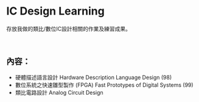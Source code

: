 # IC Design Learning
存放我做的類比/數位IC設計相關的作業及練習成果。<br>

<br>

## 內容：
  - 硬體描述語言設計 Hardware Description Language Design (98)
  - 數位系統之快速雛型製作 (FPGA) Fast Prototypes of Digital Systems (99)
  - 類比電路設計 Analog Circuit Design
